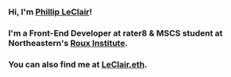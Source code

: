 ### Hi, I'm [Phillip LeClair](https://twitter.com/phillipleclair)! 

### I'm a Front-End Developer at rater8 & MSCS student at Northeastern's [Roux Institute](https://roux.northeastern.edu/).

### You can also find me at [LeClair.eth](https://leclair.eth.co/).
